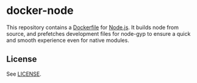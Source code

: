 # docker-node

This repository contains a [Dockerfile](https://www.docker.io/) for [Node.js](http://nodejs.org/). It builds node from source, and prefetches development files for node-gyp to ensure a quick and smooth experience even for native modules.

## License

See [LICENSE](LICENSE).
